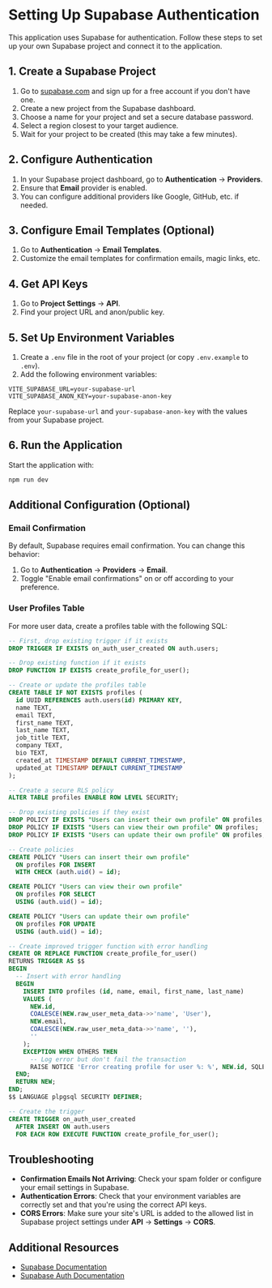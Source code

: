 # Setting Up Supabase Authentication

This application uses Supabase for authentication. Follow these steps to set up your own Supabase project and connect it to the application.

## 1. Create a Supabase Project

1. Go to [supabase.com](https://supabase.com/) and sign up for a free account if you don't have one.
2. Create a new project from the Supabase dashboard.
3. Choose a name for your project and set a secure database password.
4. Select a region closest to your target audience.
5. Wait for your project to be created (this may take a few minutes).

## 2. Configure Authentication

1. In your Supabase project dashboard, go to **Authentication** → **Providers**.
2. Ensure that **Email** provider is enabled.
3. You can configure additional providers like Google, GitHub, etc. if needed.

## 3. Configure Email Templates (Optional)

1. Go to **Authentication** → **Email Templates**.
2. Customize the email templates for confirmation emails, magic links, etc.

## 4. Get API Keys

1. Go to **Project Settings** → **API**.
2. Find your project URL and anon/public key.

## 5. Set Up Environment Variables

1. Create a `.env` file in the root of your project (or copy `.env.example` to `.env`).
2. Add the following environment variables:

```
VITE_SUPABASE_URL=your-supabase-url
VITE_SUPABASE_ANON_KEY=your-supabase-anon-key
```

Replace `your-supabase-url` and `your-supabase-anon-key` with the values from your Supabase project.

## 6. Run the Application

Start the application with:

```bash
npm run dev
```

## Additional Configuration (Optional)

### Email Confirmation

By default, Supabase requires email confirmation. You can change this behavior:

1. Go to **Authentication** → **Providers** → **Email**.
2. Toggle "Enable email confirmations" on or off according to your preference.

### User Profiles Table

For more user data, create a profiles table with the following SQL:

```sql
-- First, drop existing trigger if it exists
DROP TRIGGER IF EXISTS on_auth_user_created ON auth.users;

-- Drop existing function if it exists
DROP FUNCTION IF EXISTS create_profile_for_user();

-- Create or update the profiles table
CREATE TABLE IF NOT EXISTS profiles (
  id UUID REFERENCES auth.users(id) PRIMARY KEY,
  name TEXT,
  email TEXT,
  first_name TEXT,
  last_name TEXT,
  job_title TEXT,
  company TEXT,
  bio TEXT,
  created_at TIMESTAMP DEFAULT CURRENT_TIMESTAMP,
  updated_at TIMESTAMP DEFAULT CURRENT_TIMESTAMP
);

-- Create a secure RLS policy
ALTER TABLE profiles ENABLE ROW LEVEL SECURITY;

-- Drop existing policies if they exist
DROP POLICY IF EXISTS "Users can insert their own profile" ON profiles;
DROP POLICY IF EXISTS "Users can view their own profile" ON profiles;
DROP POLICY IF EXISTS "Users can update their own profile" ON profiles;

-- Create policies
CREATE POLICY "Users can insert their own profile" 
  ON profiles FOR INSERT 
  WITH CHECK (auth.uid() = id);

CREATE POLICY "Users can view their own profile" 
  ON profiles FOR SELECT 
  USING (auth.uid() = id);

CREATE POLICY "Users can update their own profile" 
  ON profiles FOR UPDATE 
  USING (auth.uid() = id);

-- Create improved trigger function with error handling
CREATE OR REPLACE FUNCTION create_profile_for_user()
RETURNS TRIGGER AS $$
BEGIN
  -- Insert with error handling
  BEGIN
    INSERT INTO profiles (id, name, email, first_name, last_name)
    VALUES (
      NEW.id, 
      COALESCE(NEW.raw_user_meta_data->>'name', 'User'), 
      NEW.email,
      COALESCE(NEW.raw_user_meta_data->>'name', ''),
      ''
    );
    EXCEPTION WHEN OTHERS THEN
      -- Log error but don't fail the transaction
      RAISE NOTICE 'Error creating profile for user %: %', NEW.id, SQLERRM;
  END;
  RETURN NEW;
END;
$$ LANGUAGE plpgsql SECURITY DEFINER;

-- Create the trigger
CREATE TRIGGER on_auth_user_created
  AFTER INSERT ON auth.users
  FOR EACH ROW EXECUTE FUNCTION create_profile_for_user();
```

## Troubleshooting

- **Confirmation Emails Not Arriving**: Check your spam folder or configure your email settings in Supabase.
- **Authentication Errors**: Check that your environment variables are correctly set and that you're using the correct API keys.
- **CORS Errors**: Make sure your site's URL is added to the allowed list in Supabase project settings under **API** → **Settings** → **CORS**.

## Additional Resources

- [Supabase Documentation](https://supabase.com/docs)
- [Supabase Auth Documentation](https://supabase.com/docs/guides/auth) 